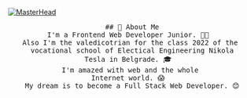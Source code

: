 [![MasterHead](https://lh3.googleusercontent.com/-DZrq6KMFsvmPrXQvboxmtidTvBjjgRstduu-kvJnvVm76P9nSWIdta-nnGiSg-fQf5GgRF10MeslP3qmD3ZlRyAoVPYZIwIBW4fZktMWG_nnv9foPb_2O7nFGdSeO2P9OF9yGHkUtnyRQ2oxjETYWawq39zdDlFDrK1EY5ZcsgCJOffl2Ru2GcSEkDYKrf-KxblT1Adc5Wre263qYloUz8UE2-IHqJn7dDR88fR7IXadejrvfXQ8DOGzvdOzhXgM0hNmmLh_-7OmYQhnUyqW-gvmtI9tI8fYn9_C8E1J2R4d4OcHRqkFhK59an2T1h_pHsLFco9hg_BANGImL5WIbtK6aGICeGpQMzAofM_81L8x3z7C16sHbR7p_X25kkyK2n2APapB-XGT2XFFpmPazGBBBN0g5dznNsRm14UGkyJznBx6CBb41iDLD3F3uPh6hGGcQ5ltvCmudNLABvLJyQImm40nmIXjwP2Fhb5SULh1zYSjBR-DVLuyMx_PCAN0wWa03EfI48phA-b2yEEIiZVEIdK-D-MKUpWnyTLu5ZrAwNdtsUdT59bTM361csNgpgh2NmYrXAgUMKrWaUty_ndASeD4wnuaB-wWh2hktEVMJShXVFRrE5Qj0o1Wz7jXFacBAmbj3mI_ca2dB9hLvq-ny2FiEJKpv5IgJcEcuXT9sR765fUZxy4OuSjv_HFYmLeYjg20qfZgXduAZWZ3HXTGvstnM8REXzMFyf_Ydch7gsPePQ8DMhAy7pvOwuVf8J5GKAWWTGQnXFw_cLJj1pEklWSj6yOPzhG=w1880-h903-no?authuser=0)](https://unsplash.com/photos/IKUYGCFmfw4)

<pre align="center">
## 🚀 About Me
I'm a Frontend Web Developer Junior. 👨‍💻  
Also I'm the valedicotrian for the class 2022 of the 
vocational school of Electical Engineering Nikola
Tesla in Belgrade. 🎓  
I'm amazed with web and the whole 
Internet world. 😱  
My dream is to become a Full Stack Web Developer. 😊
</pre>

<!--
**MilosD15/MilosD15** is a ✨ _special_ ✨ repository because its `README.md` (this file) appears on your GitHub profile.

Here are some ideas to get you started:

- 🔭 I’m currently working on ...
- 🌱 I’m currently learning ...
- 👯 I’m looking to collaborate on ...
- 🤔 I’m looking for help with ...
- 💬 Ask me about ...
- 📫 How to reach me: ...
- 😄 Pronouns: ...
- ⚡ Fun fact: ...
-->
